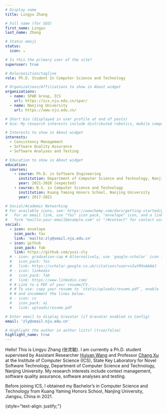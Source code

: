```yaml
---
# Display name
title: Lingyu Zhang

# Full name (for SEO)
first_name: Lingyu
last_name: Zhang

# Status emoji
status:
  icon: ☕️

# Is this the primary user of the site?
superuser: true

# Role/position/tagline
role: Ph.D. Student In Computer Science and Technology

# Organizations/Affiliations to show in About widget
organizations:
  - name: SPAR Group, ICS
    url: https://ics.nju.edu.cn/spar/
  - name: Nanjing University
    url: https://www.nju.edu.cn/

# Short bio (displayed in user profile at end of posts)
# bio: My research interests include distributed robotics, mobile computing and programmable matter.

# Interests to show in About widget
interests:
  - Consistency Management
  - Software Quality Assurance
  - Software Analyses and Testing

# Education to show in About widget
education:
  courses:
    - course: Ph.D. in Software Engineering
      institution: Department of Computer Science and Technology, Nanjing University
      year: 2021-2026 (expected)
    - course: B.S. in Computer Science and Technology
      institution: Kuang Yaming Honors School, Nanjing University
      year: 2017-2021

# Social/Academic Networking
# For available icons, see: https://wowchemy.com/docs/getting-started/page-builder/#icons
#   For an email link, use "fas" icon pack, "envelope" icon, and a link in the
#   form "mailto:your-email@example.com" or "/#contact" for contact widget.
social:
  - icon: envelope
    icon_pack: fas
    link: 'mailto:zly@smail.nju.edu.cn'
  - icon: github
    icon_pack: fab
    link: https://github.com/yuzi-zly
  # - icon: graduation-cap # Alternatively, use `google-scholar` icon from `ai` icon pack
  #   icon_pack: fas
  #   link: https://scholar.google.co.uk/citations?user=sIwtMXoAAAAJ
  # - icon: linkedin
  #   icon_pack: fab
  #   link: https://www.linkedin.com/
  # # Link to a PDF of your resume/CV.
  # # To use: copy your resume to `static/uploads/resume.pdf`, enable `ai` icons in `params.yaml`,
  # # and uncomment the lines below.
  # - icon: cv
  #   icon_pack: ai
  #   link: uploads/resume.pdf

# Enter email to display Gravatar (if Gravatar enabled in Config)
email: 'zly@smail.nju.edu.cn'

# Highlight the author in author lists? (true/false)
highlight_name: true
---
```


Hello! This is Lingyu Zhang (张灵毓). I am currently a Ph.D. student supervised by Assistant Researcher [Huiyan Wang](http://www.why.ink:8080) and Professor [Chang Xu](https://cs.nju.edu.cn/changxu/index.htm) at the Institute of Computer Science (ICS), State Key Laboratory for Novel Software Technology, Department of Computer Science and Technology, Nanjing University. My research interests include context management, software quality assurance, software analyses and testing.

Before joining ICS, I obtained my Bachelor’s in Computer Science and Technology from Kuang Yaming Honors School, Nanjing University, Jiangsu, China in 2021.

{style="text-align: justify;"}
